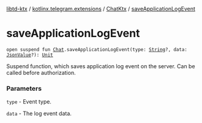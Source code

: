 [libtd-ktx](../../index.md) / [kotlinx.telegram.extensions](../index.md) / [ChatKtx](index.md) / [saveApplicationLogEvent](./save-application-log-event.md)

# saveApplicationLogEvent

`open suspend fun `[`Chat`](https://tdlibx.github.io/td/docs/org/drinkless/td/libcore/telegram/TdApi.Chat.html)`.saveApplicationLogEvent(type: `[`String`](https://kotlinlang.org/api/latest/jvm/stdlib/kotlin/-string/index.html)`?, data: `[`JsonValue`](https://tdlibx.github.io/td/docs/org/drinkless/td/libcore/telegram/TdApi.JsonValue.html)`?): `[`Unit`](https://kotlinlang.org/api/latest/jvm/stdlib/kotlin/-unit/index.html)

Suspend function, which saves application log event on the server. Can be called before
authorization.

### Parameters

`type` - Event type.

`data` - The log event data.